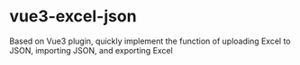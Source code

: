 # vue3-excel-json
Based on Vue3 plugin, quickly implement the function of uploading Excel to JSON, importing JSON, and exporting Excel
